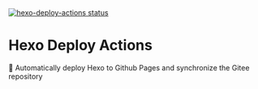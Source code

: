 <div align="left">
  <a href="https://github.com/PDPENG/hexo-deploy-actions/actions">
    <img alt="hexo-deploy-actions status" src="https://github.com/PDPENG/hexo-deploy-actions/workflows/build-test/badge.svg">
  </a>
</div>

# Hexo Deploy Actions

🔄 Automatically deploy Hexo to Github Pages and synchronize the Gitee repository